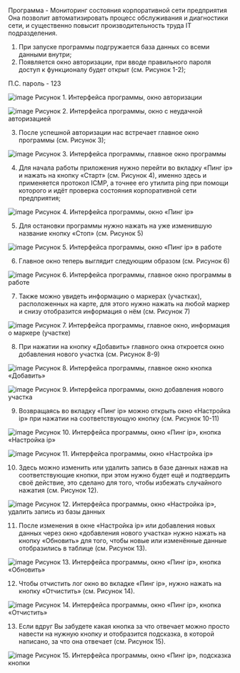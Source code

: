 Программа - Мониторинг состояния корпоративной сети предприятия
Она позволит автоматизировать процесс обслуживания и диагностики сети, и существенно повысит производительность труда IT подразделения.

1.	При запуске программы подгружается база данных со всеми данными внутри;
2.	Появляется окно авторизации, при вводе правильного пароля доступ к функционалу будет открыт (см. Рисунок 1-2);

П.С. пароль - 123

![image](https://github.com/OverNiko/Monitoring-git/assets/87976789/a02de382-c655-4275-a757-85d2fd4f9373)
Рисунок 1. Интерфейса программы, окно авторизации

![image](https://github.com/OverNiko/Monitoring-git/assets/87976789/565dd146-983f-44f3-b569-6d561157b21a)
Рисунок 2. Интерфейса программы, окно с неудачной авторизацией

3.	После успешной авторизации нас встречает главное окно программы (см. Рисунок 3);
 
![image](https://github.com/OverNiko/Monitoring-git/assets/87976789/1bf1275e-3b43-498f-9868-5a774abb738a)
Рисунок 3. Интерфейса программы, главное окно программы

4.	Для начала работы приложения нужно перейти во вкладку «Пинг ip» и нажать на кнопку «Старт» (см. Рисунок 4), именно здесь и применяется протокол ICMP, а точнее его утилита ping при помощи которого и идёт проверка состояния корпоративной сети предприятия;
 
![image](https://github.com/OverNiko/Monitoring-git/assets/87976789/5cb60dd6-0116-47fd-beea-25d6c354570d)
Рисунок 4. Интерфейса программы, окно «Пинг ip»

5.	 Для остановки программы нужно нажать на уже изменившую название кнопку «Стоп» (см. Рисунок 5)
 
![image](https://github.com/OverNiko/Monitoring-git/assets/87976789/f2c05601-e5af-4812-95b4-66059732c894)
Рисунок 5. Интерфейса программы, окно «Пинг ip» в работе

6.	Главное окно теперь выглядит следующим образом (см. Рисунок 6)
 
![image](https://github.com/OverNiko/Monitoring-git/assets/87976789/df5b4f4b-e3a4-409c-9e60-8f2b3ccc05cb)
Рисунок 6. Интерфейса программы, главное окно программы в работе

7.	Также можно увидеть информацию о маркерах (участках), расположенных на карте, для этого нужно нажать на любой маркер и снизу отобразится информация о нём (см. Рисунок 7)
 
![image](https://github.com/OverNiko/Monitoring-git/assets/87976789/a0c810eb-85b5-4e8c-91ea-a26492165e3b)
Рисунок 7. Интерфейса программы, главное окно, информация о маркере (участке)

8.	При нажатии на кнопку «Добавить» главного окна откроется окно добавления нового участка (см. Рисунок 8-9)

 ![image](https://github.com/OverNiko/Monitoring-git/assets/87976789/96c97aa3-1e35-4e2d-bdb8-83fc9bf993c2)
Рисунок 8. Интерфейса программы, главное окно кнопка «Добавить»

![image](https://github.com/OverNiko/Monitoring-git/assets/87976789/64ad882d-d462-41e7-ab88-5e6a3ebc83d0)
Рисунок 9. Интерфейса программы, окно добавления нового участка
 
9.	Возвращаясь во вкладку «Пинг ip» можно открыть окно «Настройка ip» при нажатии на соответствующую кнопку (см. Рисунок 10-11)

![image](https://github.com/OverNiko/Monitoring-git/assets/87976789/42e27f00-8f57-433e-ac7f-a7b783fd6562)
Рисунок 10. Интерфейса программы, окно «Пинг ip», кнопка «Настройка ip»

![image](https://github.com/OverNiko/Monitoring-git/assets/87976789/89d84f56-37bf-40a7-936b-6a0fd1b0f05e)
Рисунок 11. Интерфейса программы, окно «Настройка ip»

10.	Здесь можно изменить или удалить запись в базе данных нажав на соответствующие кнопки, при этом нужно будет ещё и подтвердить своё действие, это сделано для того, чтобы избежать случайного нажатия (см. Рисунок 12).
 
![image](https://github.com/OverNiko/Monitoring-git/assets/87976789/45b04e5c-780d-4a4e-b457-fbf4cefc06fd)
Рисунок 12. Интерфейса программы, окно «Настройка ip», удалить запись из базы данных

11.	После изменения в окне «Настройка ip» или добавления новых данных через окно «добавления нового участка» нужно нажать на кнопку «Обновить» для того, чтобы новые или изменённые данные отобразились в таблице (см. Рисунок 13).
 
![image](https://github.com/OverNiko/Monitoring-git/assets/87976789/029bab28-44fe-4e15-84fb-446fea259157)
Рисунок 13. Интерфейса программы, окно «Пинг ip», кнопка «Обновить»

12.	Чтобы отчистить лог окно во вкладке «Пинг ip», нужно нажать на кнопку «Отчистить» (см. Рисунок 14).

![image](https://github.com/OverNiko/Monitoring-git/assets/87976789/727f42f6-a8dd-45ee-82a2-8fba8ecc113e)
Рисунок 14. Интерфейса программы, окно «Пинг ip», кнопка «Отчистить»

13.	Если вдруг Вы забудете какая кнопка за что отвечает можно просто навести на нужную кнопку и отобразится подсказка, в которой написано, за что она отвечает (см. Рисунок 15).
 
![image](https://github.com/OverNiko/Monitoring-git/assets/87976789/a1dc2a72-9acc-4b52-b6d9-383b33130b61)
Рисунок 15. Интерфейса программы, окно «Пинг ip», подсказка кнопки
